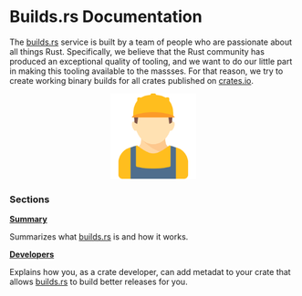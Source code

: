 # Builds.rs Documentation

The [builds.rs]() service is built by a team of people who are passionate about
all things Rust. Specifically, we believe that the Rust community has produced
an exceptional quality of tooling, and we want to do our little part in making
this tooling available to the massses.  For that reason, we try to create
working binary builds for all crates published on [crates.io]().

<center>
<img src="builder.svg" width="150" />
</center>

### Sections

**[Summary](summary.md)**

Summarizes what [builds.rs]() is and how it works.

**[Developers](developers.md)**

Explains how you, as a crate developer, can add metadat to your crate that allows [builds.rs]() to build better releases for you.
